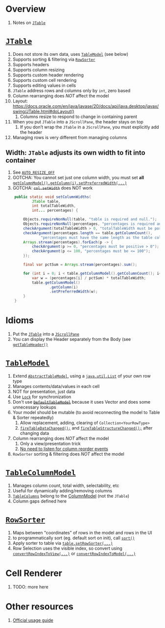 # Overview
1. Notes on [`JTable`](https://docs.oracle.com/en/java/javase/20/docs/api/java.desktop/javax/swing/JTable.html)


# [`JTable`](https://docs.oracle.com/en/java/javase/20/docs/api/java.desktop/javax/swing/JTable.html)
1. Does not store its own data, uses [`TableModel`](https://docs.oracle.com/en/java/javase/20/docs/api/java.desktop/javax/swing/table/TableModel.html) (see below)
1. Supports sorting & filtering via [`RowSorter`](https://docs.oracle.com/en/java/javase/20/docs/api/java.desktop/javax/swing/RowSorter.html)
1. Supports headers
1. Supports column resizing
1. Supports custom header rendering
1. Supports custom cell rendering
1. Supports editing values in cells
1. `JTable` address rows and columns only by `int`, zero based
1. Column rearranging does *NOT* affect the model
1. Layout: https://docs.oracle.com/en/java/javase/20/docs/api/java.desktop/javax/swing/JTable.html#doLayout()
    1. Columns resize to respond to change in containing parent
1. When you put `JTable` into a `JScrollPane`, the header stays on top
    1. If you don’t wrap the `JTable` in a `JScrollPane`, you must explicitly add the header
1. Managing rows is very different from managing columns


## Width: `JTable` adjusts its own width to fit into container
1. See [`AUTO_RESIZE_OFF`](https://docs.oracle.com/en/java/javase/20/docs/api/java.desktop/javax/swing/JTable.html#AUTO_RESIZE_OFF)
1. GOTCHA: You cannot set just one column width, you must set **all** [`getColumnModel().getColumn(i).setPreferredWidth(...)`](https://docs.oracle.com/en/java/javase/20/docs/api/java.desktop/javax/swing/table/TableColumn.html#setPreferredWidth(int))
1. GOTCHA: ~~`col.setWidth`~~ does NOT work
```java
    public static void setColumnWidths(
            JTable table,
            int totalTableWidth,
            int... percentages) {

        Objects.requireNonNull(table, "table is required and null.");
        Objects.requireNonNull(percentages, "percentages is required and null.");
        checkArgument(totalTableWidth > 0, "totalTableWidth must be positive > 0");
        checkArgument(percentages.length == table.getColumnCount(),
                "percentages must have the same length as the table columns");
        Arrays.stream(percentages).forEach(p -> {
            checkArgument(p >= 0, "percentages must be positive > 0");
            checkArgument(p <= 100, "percentages must be <= 100");
        });

        final var pctSum = Arrays.stream(percentages).sum();

        for (int i = 0; i < table.getColumnModel().getColumnCount(); i++) {
            var w = (percentages[i] / pctSum) * totalTableWidth;
            table.getColumnModel()
                    .getColumn(i)
                    .setPreferredWidth(w);
        }
    }
```



# Idioms
1. Put the [`JTable`](https://docs.oracle.com/en/java/javase/20/docs/api/java.desktop/javax/swing/JTable.html) into a [`JScrollPane`](https://docs.oracle.com/en/java/javase/20/docs/api/java.desktop/javax/swing/JScrollPane.html)
1. You can display the Header separately from the Body (see [`getTableHeader()`](https://docs.oracle.com/en/java/javase/20/docs/api/java.desktop/javax/swing/JTable.html#getTableHeader())


# [`TableModel`](https://docs.oracle.com/en/java/javase/20/docs/api/java.desktop/javax/swing/table/TableModel.html)
1. Extend [`AbstractTableModel`](https://docs.oracle.com/en/java/javase/20/docs/api/java.desktop/javax/swing/table/AbstractTableModel.html), using a [`java.util.List`](https://docs.oracle.com/en/java/javase/20/docs/api/java.base/java/util/List.html) of your own row type
1. Manages contents/data/values in each cell
1. NOT for presentation, just data
1. Use [`Lock`](https://docs.oracle.com/en/java/javase/20/docs/api/java.base/java/util/concurrent/locks/package-summary.html) for synchronization
1. Don't use [~~`DefaultTableModel`~~](TODO) because it uses Vector and does some unnecessary lookups
1. Your model should be mutable (to avoid reconnecting the model to Table & Sorter repeatedly)
    1. Allow replacement, adding, clearing of `Collection<YourRowType>`
    1. [`fireTableDataChanged();`](https://docs.oracle.com/en/java/javase/20/docs/api/java.desktop/javax/swing/table/AbstractTableModel.html#fireTableDataChanged()) and [`fireTableStructureChanged();`](https://docs.oracle.com/en/java/javase/20/docs/api/java.desktop/javax/swing/table/AbstractTableModel.html#fireTableStructureChanged()) after changing data
1. Column rearranging does *NOT* affect the model
    1. Only a view/presentation trick
    1. [No need to listen for column reorder events](https://docs.oracle.com/en/java/javase/20/docs/api/java.desktop/javax/swing/JTable.html)
1. `RowSorter` sorting & filtering does *NOT* affect the model


# [`TableColumnModel`](https://docs.oracle.com/en/java/javase/20/docs/api/java.desktop/javax/swing/table/TableColumnModel.html)
1. Manages column count, total width, selectability, etc
1. Useful for dynamically adding/removing columns
1. [`TableColumns`](https://docs.oracle.com/en/java/javase/20/docs/api/java.desktop/javax/swing/table/TableColumn.html) belong to the [ColumnModel](https://docs.oracle.com/en/java/javase/20/docs/api/java.desktop/javax/swing/table/TableColumnModel.html) (not the `JTable`)
1. Column gaps defined here


# [`RowSorter`](https://docs.oracle.com/en/java/javase/20/docs/api/java.desktop/javax/swing/RowSorter.html)
1. Maps between "coordinates" of rows in the model and rows in the UI
1. to programmatically sort (eg. default sort on init), call [`sort()`](https://docs.oracle.com/en/java/javase/20/docs/api/java.desktop/javax/swing/DefaultRowSorter.html#sort())
1. Apply sorter to table via [`table.setRowSorter(...)`](https://docs.oracle.com/en/java/javase/20/docs/api/java.desktop/javax/swing/JTable.html#setRowSorter(javax.swing.RowSorter))
1. Row Selection uses the visible index, so convert using [`convertRowIndexToView(...)`](https://docs.oracle.com/en/java/javase/20/docs/api/java.desktop/javax/swing/DefaultRowSorter.html#convertRowIndexToView(int)) or [`convertRowIndexToModel(...)`](https://docs.oracle.com/en/java/javase/20/docs/api/java.desktop/javax/swing/DefaultRowSorter.html#convertRowIndexToModel(int))


# Cell Renderer
1. TODO: more here


# Other resources
1. [Official usage guide](https://docs.oracle.com/javase/tutorial/uiswing/components/table.html)
